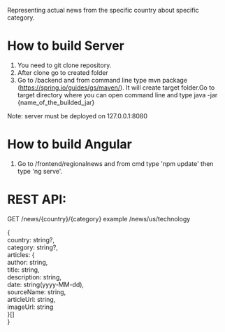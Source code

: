 Representing actual news from the specific country about specific category.

# How to build Server
1. You need to git clone repository.
2. After clone go to created folder
3. Go to /backend and from command line type mvn package (https://spring.io/guides/gs/maven/). 
   It will create target folder.Go to target directory where you can open command line and type java -jar
   {name_of_the_builded_jar}
   
Note: server must be deployed on 127.0.0.1:8080
  
# How to build Angular
1. Go to /frontend/regionalnews and from cmd type 'npm update' then type 'ng serve'.

# REST API:
GET /news/{country}/{category} example /news/us/technology

{<br />
    country: string?, <br />
    category: string?, <br />
    articles: { <br />
    author: string, <br />
    title: string, <br />
    description: string, <br />
    date: string(yyyy-MM-dd), <br />
    sourceName: string, <br />
    articleUrl: string, <br />
    imageUrl: string <br />
 }[] <br />
}
